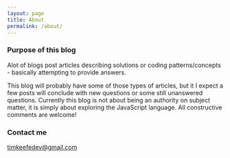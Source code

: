 ```yaml
---
layout: page
title: About
permalink: /about/
---
```


### Purpose of this blog

Alot of blogs post articles describing solutions or coding patterns/concepts - basically attempting to provide answers.

This blog will probably have some of those types of articles, but it I expect a few posts will conclude with new questions or some still unanswered questions.  Currently this blog is not about being an authority on subject matter, it is simply about exploring the JavaScript language.  All constructive comments are welcome!


### Contact me

[timkeefedev@gmail.com](mailto:timkeefedev@gmail.com)
